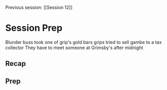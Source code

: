 Previous session: [[Session 12]]

# Session Prep
Blunder buss took one of grip's gold bars
grips tried to sell gambe to a tax collector
They have to meet someone at Grimsby's after midnight
## Recap

## Prep